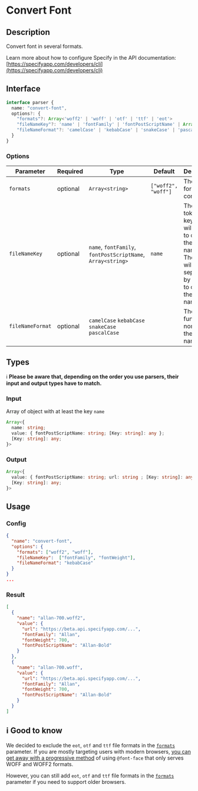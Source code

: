 # Convert Font

## Description

Convert font in several formats.

Learn more about how to configure Specify in the API documentation: [https://specifyapp.com/developers/cli](https://specifyapp.com/developers/cli)

## Interface 

```ts
interface parser {
  name: "convert-font",
  options?: {
    "formats"?: Array<'woff2' | 'woff' | 'otf' | 'ttf' | 'eot'>
    "fileNameKey"?: 'name' | 'fontFamily' | 'fontPostScriptName' | Array<string>
    "fileNameFormat"?: 'camelCase' | 'kebabCase' | 'snakeCase' | 'pascalCase';
  }
}
```

### Options

| Parameter        | Required  | Type                                  | Default                                  | Description                                       |
| ---------------- | --------- | ------------------------------------- | ---------------------------------------- | ------------------------------------------------- |
| `formats`        | optional     | `Array<string>`                       | `["woff2", "woff"]` | The list of formats to convert |
| `fileNameKey`    | optional     | `name`, `fontFamily`, `fontPostScriptName`, `Array<string>` | `name`                                   | The design token's keys that will be used to create the file name. These keys will be separated by a space to create the file name.|
| `fileNameFormat` | optional     | `camelCase` `kebabCase` `snakeCase` `pascalCase`   |                                          | The function to normalize the file name |


## Types

ℹ️ **Please be aware that, depending on the order you use parsers, their input and output types have to match.**

### Input

Array of object with at least the key `name`

```ts
Array<{
  name: string;
  value: { fontPostScriptName: string; [Key: string]: any };
  [Key: string]: any;
}>
```

### Output

```ts
Array<{
  value: { fontPostScriptName: string; url: string ; [Key: string]: any };
  [Key: string]: any;
}>
```
## Usage

### Config
```json
{
  "name": "convert-font",
  "options": {
    "formats": ["woff2", "woff"],
    "fileNameKey":  ["fontFamily", "fontWeight"],
    "fileNameFormat": "kebabCase"
  }
}
...
```

### Result

```json
[
  {
    "name": "allan-700.woff2",
    "value": {
      "url": "https://beta.api.specifyapp.com/...",
      "fontFamily": "Allan",
      "fontWeight": 700,
      "fontPostScriptName": "Allan-Bold"
    }
  },
  {
    "name": "allan-700.woff",
    "value": {
      "url": "https://beta.api.specifyapp.com/...",
      "fontFamily": "Allan",
      "fontWeight": 700,
      "fontPostScriptName": "Allan-Bold"
    }
  }
]
```

## ℹ️ Good to know
We decided to exclude the `eot`, `otf` and `ttf` file formats in the [`formats`](#Options) parameter. If you are mostly targeting users with modern browsers, [you can get away with a progressive method](https://css-tricks.com/understanding-web-fonts-getting/#font-formats) of using `@font-face` that only serves WOFF and WOFF2 formats.

However, you can still add `eot`, `otf` and `ttf` file formats in the [`formats`](#Interface) parameter if you need to support older browsers.
